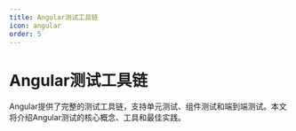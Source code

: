 ```yaml
---
title: Angular测试工具链
icon: angular
order: 5
---
```


# Angular测试工具链

Angular提供了完整的测试工具链，支持单元测试、组件测试和端到端测试。本文将介绍Angular测试的核心概念、工具和最佳实践。
